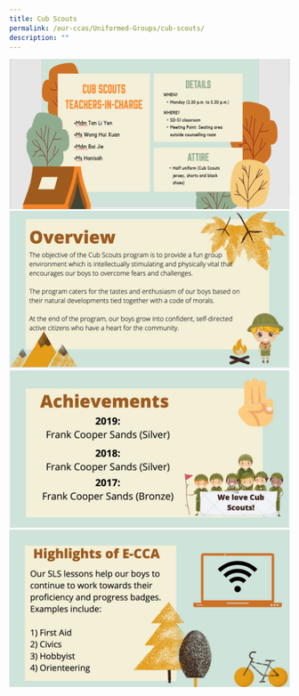 ```yaml
---
title: Cub Scouts
permalink: /our-ccas/Uniformed-Groups/cub-scouts/
description: ""
---
```


![](/images/scouts%201.png)
![](/images/scouts%202.jpg)
![](/images/scouts%203.jpg)
![](/images/scouts%204.jpg)